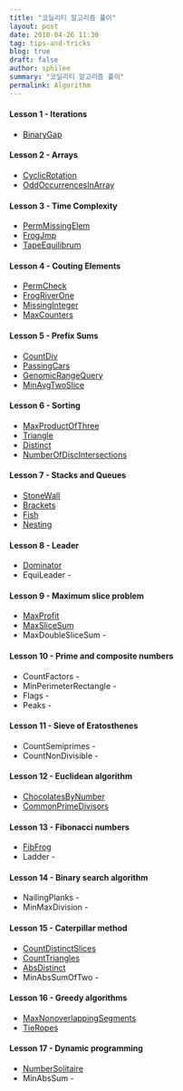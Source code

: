 ```yaml
---
title: "코딜리티 알고리즘 풀이" 
layout: post 
date: 2018-04-26 11:30 
tag: tips-and-tricks 
blog: true 
draft: false 
author: sphilee 
summary: "코딜리티 알고리즘 풀이" 
permalink: Algorithm 
---
```

#### Lesson 1 - Iterations
- [BinaryGap](https://gist.github.com/sphilee/1568a261e4740d56072242ab6b943c43)

#### Lesson 2 - Arrays
- [CyclicRotation](https://gist.github.com/sphilee/4e20c6b67045a16c3f26e1b3dbdd1717)
- [OddOccurrencesInArray](https://gist.github.com/sphilee/37506d8b29a9a663c17038d29343b9d0)

#### Lesson 3 - Time Complexity
- [PermMissingElem](https://gist.github.com/sphilee/863bbf452d79bc302eb59176ea69ba96)
- [FrogJmp](https://gist.github.com/sphilee/b84e8ce6651c03449e6b62d14f4a63b8)
- [TapeEquilibrum](https://gist.github.com/sphilee/681f60f4dae3053e8ec2843bcab36c31)

#### Lesson 4 - Couting Elements
- [PermCheck](https://gist.github.com/sphilee/d2ad03dcea0c461b65d9baa88638f4b0) 
- [FrogRiverOne](https://gist.github.com/sphilee/d186fe245b5738f478d702342ee6a691)
- [MissingInteger](https://gist.github.com/sphilee/b8d4803d53438a4bdcc816809508b9f6)
- [MaxCounters](https://gist.github.com/sphilee/ca62efed8230246edc59dc1c78b196c8) 

#### Lesson 5 - Prefix Sums
- [CountDiv](https://gist.github.com/sphilee/04dc9d071ae7f17009b696e0127337ba)
- [PassingCars](https://gist.github.com/sphilee/25cf0397f7768a1587183ee42f747e4c) 
- [GenomicRangeQuery](https://gist.github.com/sphilee/3cddb4509d3da43ed4eb72415c248a81) 
- [MinAvgTwoSlice](https://gist.github.com/sphilee/e97cca79147ef044eb6530602249c64a) 

#### Lesson 6 - Sorting

- [MaxProductOfThree](https://gist.github.com/sphilee/3bf24eb4bf5847aeeeda0aa5bfa35400) 
- [Triangle](https://gist.github.com/sphilee/5f96214c5b3d3da0ba596f7fdeb07ef1) 
- [Distinct](https://gist.github.com/sphilee/a444f53929edf9f8aac0e264c3f8d869) 
- [NumberOfDiscIntersections](https://gist.github.com/sphilee/9bcf216032af2c6e77bceb728e5cf55a) 

#### Lesson 7 - Stacks and Queues

- [StoneWall](https://gist.github.com/sphilee/d408a910452ed799dfba9d73544d3e36)
- [Brackets](https://gist.github.com/sphilee/8c43ebe53f8cb91ef0e4fd36adc1c5a5)
- [Fish](https://gist.github.com/sphilee/508bc361e6b85477c06ebdc3abe83c37)
- [Nesting](https://gist.github.com/sphilee/b9ec680063f1641bf2e82d018b72e9e4)

#### Lesson 8 - Leader
- [Dominator](https://gist.github.com/sphilee/56a450a236342d12f5a429f1c17d9b34)
- EquiLeader - 

#### Lesson 9 - Maximum slice problem
- [MaxProfit](https://gist.github.com/sphilee/eb622442d647758052108751456dd722) 
- [MaxSliceSum](https://gist.github.com/sphilee/ee6f465edf5d5474b03f2929f065ff1e) 
- MaxDoubleSliceSum -

#### Lesson 10 - Prime and composite numbers
- CountFactors -
- MinPerimeterRectangle - 
- Flags - 
- Peaks - 

#### Lesson 11 - Sieve of Eratosthenes
- CountSemiprimes -
- CountNonDivisible -

#### Lesson 12 - Euclidean algorithm
- [ChocolatesByNumber](https://gist.github.com/sphilee/552af7b395ea755cddf26df593e91c49) 
- [CommonPrimeDivisors](https://gist.github.com/sphilee/4cec791e14b70b500303c3e07113085e) 

#### Lesson 13 - Fibonacci numbers
- [FibFrog](https://gist.github.com/sphilee/c711a33fb7646169beb806a8641bf140)
- Ladder -

#### Lesson 14 - Binary search algorithm
- NailingPlanks - 
- MinMaxDivision - 

#### Lesson 15 - Caterpillar method
- [CountDistinctSlices](https://gist.github.com/sphilee/86825b5bb070f9777971f89eb2439b0a)
- [CountTriangles](https://gist.github.com/sphilee/f2b561e51505c18c136680f848022e83) 
- [AbsDistinct](https://gist.github.com/sphilee/9f9b2001dad63fd2f51a7195d9cf6083) 
- MinAbsSumOfTwo -

#### Lesson 16 - Greedy algorithms
- [MaxNonoverlappingSegments](https://gist.github.com/sphilee/12ff3da8417334163523f8c1ad48d721) 
- [TieRopes](https://gist.github.com/sphilee/34cf9ce9ac8e9670103f2df5596c3488) 

#### Lesson 17 - Dynamic programming
- [NumberSolitaire](https://gist.github.com/sphilee/8149f12a389a39fd05d15ff3e9181917)
- MinAbsSum -